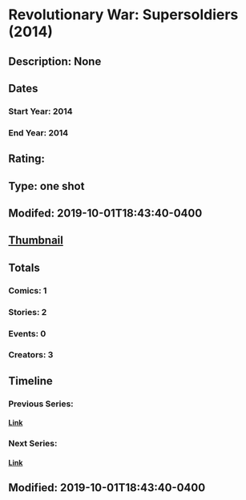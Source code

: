 # Revolutionary War: Supersoldiers (2014)
## Description: None
## Dates
### Start Year: 2014
### End Year: 2014
## Rating: 
## Type: one shot
## Modifed: 2019-10-01T18:43:40-0400
## [Thumbnail](http://i.annihil.us/u/prod/marvel/i/mg/9/80/546fa65fb602f.jpg)
## Totals
### Comics: 1
### Stories: 2
### Events: 0
### Creators: 3
## Timeline
### Previous Series: 
#### [Link]()
### Next Series: 
#### [Link]()
## Modified: 2019-10-01T18:43:40-0400